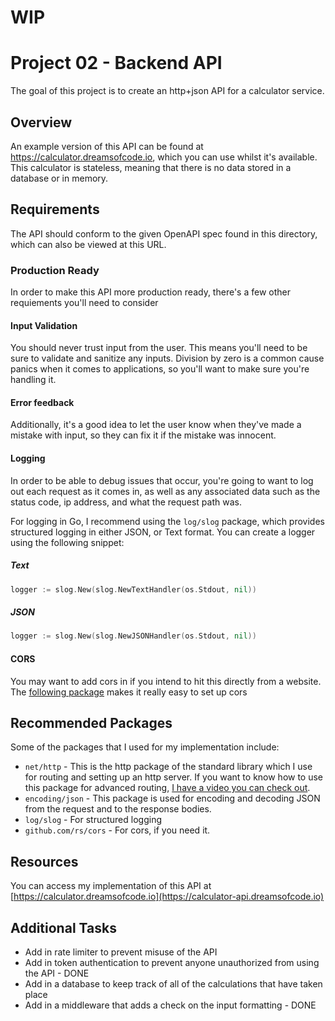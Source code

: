 # WIP

# Project 02 - Backend API

The goal of this project is to create an http+json API for a calculator service.

## Overview

An example version of this API can be found at https://calculator.dreamsofcode.io, which you can use whilst it's available. This calculator is stateless, meaning that there is no data stored in a database or in memory.

## Requirements

The API should conform to the given OpenAPI spec found in this directory, which can also be viewed at this URL.

### Production Ready

In order to make this API more production ready, there's a few other requiements you'll need to consider

#### Input Validation

You should never trust input from the user. This means you'll need to be sure to validate and sanitize any inputs. Division by zero is a common cause
panics when it comes to applications, so you'll want to make sure you're handling it.

#### Error feedback
Additionally, it's a good idea to let the user know when they've made a mistake with input, so they can fix it if the mistake was innocent.

#### Logging

In order to be able to debug issues that occur, you're going to want to log out each request as it comes in, as well as any associated data such as the status code, ip address, and what the request path was.

For logging in Go, I recommend using the `log/slog` package, which provides structured logging in either JSON, or Text format. You can create a logger using the following snippet:

##### Text
```go
logger := slog.New(slog.NewTextHandler(os.Stdout, nil))
```

##### JSON
```go
logger := slog.New(slog.NewJSONHandler(os.Stdout, nil))
```

#### CORS

You may want to add cors in if you intend to hit this directly from a website. The [following package](github.com/rs/cors) makes it really easy to set up cors

## Recommended Packages

Some of the packages that I used for my implementation include:

- `net/http` - This is the http package of the standard library which I use for routing and setting up an http server. If you want to know how to use this package for advanced routing, [I have a video you can check out](https://youtu.be/H7tbjKFSg58).
- `encoding/json` - This package is used for encoding and decoding JSON from the request and to the response bodies.
- `log/slog` - For structured logging
- `github.com/rs/cors` - For cors, if you need it.

## Resources

You can access my implementation of this API at [https://calculator.dreamsofcode.io](https://calculator-api.dreamsofcode.io)

## Additional Tasks

- Add in rate limiter to prevent misuse of the API
- Add in token authentication to prevent anyone unauthorized from using the API - DONE
- Add in a database to keep track of all of the calculations that have taken place
- Add in a middleware that adds a check on the input formatting - DONE 
